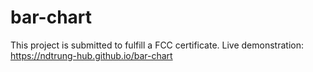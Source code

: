 # bar-chart
This project is submitted to fulfill a FCC certificate.
Live demonstration:  https://ndtrung-hub.github.io/bar-chart
